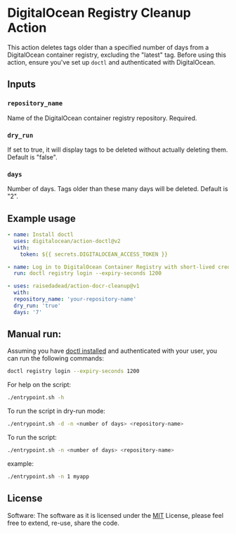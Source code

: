 # DigitalOcean Registry Cleanup Action

This action deletes tags older than a specified number of days from a
DigitalOcean container registry, excluding the "latest" tag. Before using this
action, ensure you've set up `doctl` and authenticated with DigitalOcean.

## Inputs

### `repository_name`

Name of the DigitalOcean container registry repository. Required.

### `dry_run`

If set to true, it will display tags to be deleted without actually deleting
them. Default is "false".

### `days`

Number of days. Tags older than these many days will be deleted. Default is "2".

## Example usage

```yml
- name: Install doctl
  uses: digitalocean/action-doctl@v2
  with:
    token: ${{ secrets.DIGITALOCEAN_ACCESS_TOKEN }}

- name: Log in to DigitalOcean Container Registry with short-lived credentials
  run: doctl registry login --expiry-seconds 1200

- uses: raisedadead/action-docr-cleanup@v1
  with:
  repository_name: 'your-repository-name'
  dry_run: 'true'
  days: '7'
```

## Manual run:

Assuming you have
[doctl installed](https://docs.digitalocean.com/reference/doctl/) and
authenticated with your user, you can run the following commands:

```bash
doctl registry login --expiry-seconds 1200
```

For help on the script:

```bash
./entrypoint.sh -h
```

To run the script in dry-run mode:

```bash
./entrypoint.sh -d -n <number of days> <repository-name>
```

To run the script:

```bash
./entrypoint.sh -n <number of days> <repository-name>
```

example:

```bash
./entrypoint.sh -n 1 myapp
```

## License

Software: The software as it is licensed under the [MIT](LICENSE) License,
please feel free to extend, re-use, share the code.
